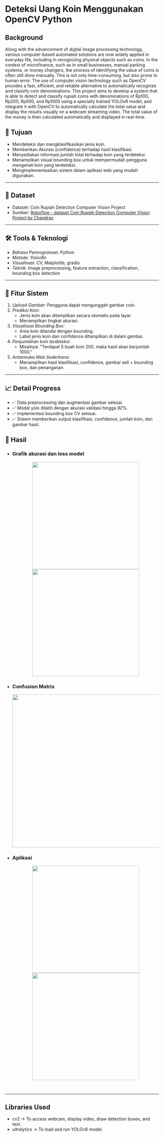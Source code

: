 # Deteksi Uang Koin Menggunakan OpenCV Python


## Background

Along with the advancement of digital image processing technology, various computer-based automated solutions are now widely applied in everyday life, including in recognizing physical objects such as coins. In the context of microfinance, such as in small businesses, manual parking systems, or money changers, the process of identifying the value of coins is often still done manually. This is not only time-consuming, but also prone to human error. 
The use of computer vision technology such as OpenCV provides a fast, efficient, and reliable alternative to automatically recognize and classify coin denominations. This project aims to develop a system that is able to detect and classify rupiah coins with denominations of Rp100, Rp200, Rp500, and Rp1000 using a specially trained YOLOv8 model, and integrate it with OpenCV to automatically calculate the total value and display the results visually on a webcam streaming video. 
The total value of the money is then calculated automatically and displayed in real-time.

## 🎯 Tujuan
- Mendeteksi dan mengklasifikasikan jenis koin.
- Memberikan Akurasi (confidence) terhadap hasil klasifikasi.
- Menyediakan informasi jumlah total terhadap koin yang terdeteksi.
- Menampilkan visual bounding box untuk mempermudah pengguna mengenali koin yang terdeteksi.
- Mengimplementasikan sistem dalam aplikasi web yang mudah digunakan.

---

## 📁 Dataset
- Dataset: Coin Rupiah Detection Computer Vision Project 
- Sumber: [Roboflow - dataset Coin Rupiah Detection Computer Vision Project by Chandras](https://universe.roboflow.com/chandras/coin-rupiah-detection)

---

## 🛠 Tools & Teknologi
- *Bahasa Pemrograman:* Python  
- *Metode:* Yolov8n
- *Visualisasi:* CV, Matplotlib, gradio
- *Teknik:* Image preprocessing, feature extraction, classification, bounding box detection  

---

## 🚀 Fitur Sistem
1. *Upload Gambar:* Pengguna dapat mengunggah gambar coin.
2. *Prediksi Koin:*
   - Jenis koin akan ditampilkan secara otomatis pada layar.
   - Menampilkan tingkat akurasi.
3. *Visualisasi Bounding Box:*
   - Area koin ditandai dengan bounding.
   - Label jenis koin dan confidence ditampilkan di dalam gambar.
4. *Penjumlahan koin terdeteksi:*
   - Misalnya: "Terdapat 5 buah koin 200, maka hasil akan berjumlah 1000."
5. *Antarmuka Web Sederhana:*
   - Menampilkan hasil klasifikasi, confidence, gambar asli + bounding box, dan penanganan.

---

## 📈 Detail Progress 
- ✅ Data preprocessing dan augmentasi gambar selesai.
- ✅ Model yolo dilatih dengan akurasi validasi hingga *92%*.
- ✅ Implementasi bounding box CV selesai.
- ✅ Sistem memberikan output klasifikasi, confidence, jumlah koin, dan gambar hasil.

## 🚀 Hasil 
- ### Grafik akurasi dan loss model
  <p align="center">
   <img src="Gambar/Home.png" width="350"/>
   <img src="Gambar/Home.png" width="350"/>
  </p>
 

- ### Confusion Matrix
  <p align="center">
  <img src="![image](https://github.com/user-attachments/assets/dda37187-9c6b-411e-8d4d-bc1de280dc9c)" width="500"/>
  </p>
- ### Aplikasi
  <p align="center">
  <img src="Gambar/Home.png" width="350"/>
  <img src="Gambar/Hasil.png" width="350"/>
  </p>

  ---
## Libraries Used
- cv2 → To access webcam, display video, draw detection boxes, and text.
- ultralytics → To load and run YOLOv8 model.
